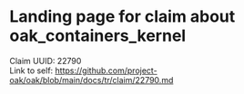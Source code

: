 # Landing page for claim about oak_containers_kernel

Claim UUID: 22790\
Link to self:
https://github.com/project-oak/oak/blob/main/docs/tr/claim/22790.md
